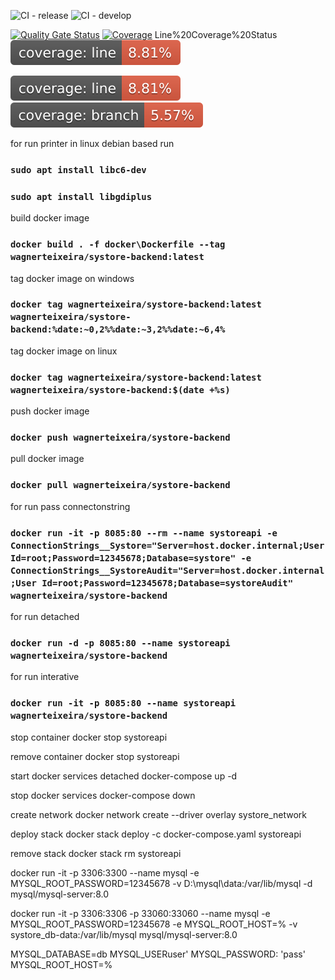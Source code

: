 ![CI - release](https://github.com/wagnerteixeira/systore-backend/workflows/CI%20-%20release/badge.svg?branch=master) ![CI - develop](https://github.com/wagnerteixeira/systore-backend/workflows/CI%20-%20develop/badge.svg?branch=develop)

[![Quality Gate Status](https://sonarcloud.io/api/project_badges/measure?project=wagnerteixeira_test-actions&metric=alert_status)](https://sonarcloud.io/dashboard?id=wagnerteixeira_test-actions) [![Coverage](https://sonarcloud.io/api/project_badges/measure?project=wagnerteixeira_test-actions&metric=coverage)](https://sonarcloud.io/dashboard?id=wagnerteixeira_test-actions)
Line%20Coverage%20Status
[![Line Coverage Status](./coverage-badge-line.svg)](https://github.com/wagnerteixeira/systore-backend/)

[![Line Coverage Status](./coverage-badge-line.svg)](https://github.com/wagnerteixeira/systore-backend/) [![Branch Coverage Status](./coverage-badge-branch.svg)](https://github.com/wagnerteixeira/systore-backend/)

for run printer in linux debian based run

### `sudo apt install libc6-dev`

### `sudo apt install libgdiplus`

build docker image

### `docker build . -f docker\Dockerfile --tag wagnerteixeira/systore-backend:latest`

tag docker image on windows

### `docker tag wagnerteixeira/systore-backend:latest wagnerteixeira/systore-backend:%date:~0,2%%date:~3,2%%date:~6,4%`

tag docker image on linux

### `docker tag wagnerteixeira/systore-backend:latest wagnerteixeira/systore-backend:$(date +%s)`

push docker image

### `docker push wagnerteixeira/systore-backend`

pull docker image

### `docker pull wagnerteixeira/systore-backend`

for run pass connectonstring

### `docker run -it -p 8085:80 --rm --name systoreapi -e ConnectionStrings__Systore="Server=host.docker.internal;User Id=root;Password=12345678;Database=systore" -e ConnectionStrings__SystoreAudit="Server=host.docker.internal;User Id=root;Password=12345678;Database=systoreAudit" wagnerteixeira/systore-backend`

for run detached

### `docker run -d -p 8085:80 --name systoreapi wagnerteixeira/systore-backend`

for run interative

### `docker run -it -p 8085:80 --name systoreapi wagnerteixeira/systore-backend`

stop container
docker stop systoreapi

remove container
docker stop systoreapi

start docker services detached
docker-compose up -d

stop docker services
docker-compose down

create network
docker network create --driver overlay systore_network

deploy stack
docker stack deploy -c docker-compose.yaml systoreapi

remove stack
docker stack rm systoreapi

docker run -it -p 3306:3300 --name mysql -e MYSQL_ROOT_PASSWORD=12345678 -v D:\mysql\data:/var/lib/mysql -d mysql/mysql-server:8.0

docker run -it -p 3306:3306 -p 33060:33060 --name mysql -e MYSQL_ROOT_PASSWORD=12345678 -e MYSQL_ROOT_HOST=% -v systore_db-data:/var/lib/mysql mysql/mysql-server:8.0

MYSQL_DATABASE=db
MYSQL_USERuser'
MYSQL_PASSWORD: 'pass'
MYSQL_ROOT_HOST=%
